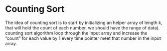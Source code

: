 # Counting Sort

The idea of counting sort is to start by initializing an helper array of length k, that will hold the count of each number. we should have the range of data). counting sort algorithm loop through the input array and increase the “count” for each value by 1 every time pointer meet that number in the input array.
